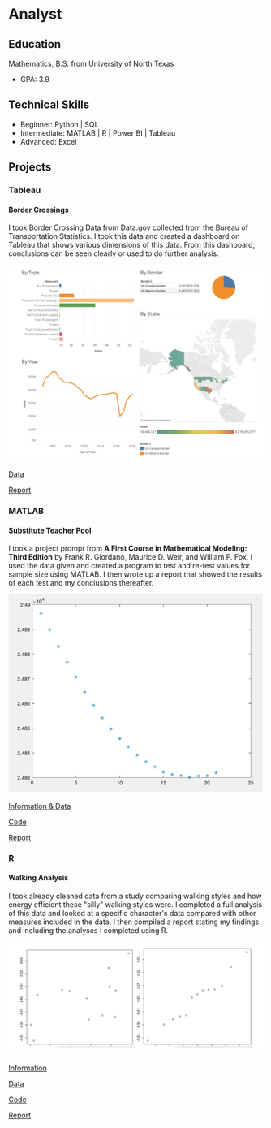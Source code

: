 # Analyst

## Education

Mathematics, B.S. from University of North Texas
- GPA: 3.9

## Technical Skills

- Beginner: Python | SQL
- Intermediate: MATLAB | R | Power BI | Tableau
- Advanced: Excel

## Projects

### **Tableau**

#### **Border Crossings**

I took Border Crossing Data from Data.gov collected from the Bureau of Transportation Statistics. I took this data and created a dashboard on Tableau that shows various dimensions of this data. From this dashboard, conclusions can be seen clearly or used to do further analysis. 

![Dashboard](/assets/img/Tableau.jpg)

[Data](https://catalog.data.gov/dataset/border-crossing-entry-data-683ae)

[Report](https://github.com/gracevmath/gracevmath.github.io/blob/main/Border%20Crossing%20Data.twb)



### **MATLAB**

#### **Substitute Teacher Pool**
  
I took a project prompt from **A First Course in Mathematical Modeling: Third Edition** by Frank R. Giordano, Maurice D. Weir, and William P. Fox. I used the data given and created a program to test and re-test values for sample size using MATLAB. I then wrote up a report that showed the results of each test and my conclusions thereafter. 

![Part D Graph](assets/img/D.jpg)

[Information & Data](https://github.com/gracevmath/gracevmath.github.io/blob/main/Informationnn.pdf)

[Code](https://github.com/gracevmath/gracevmath.github.io/blob/main/MATLAB%20project%20code.pdf)

[Report](https://github.com/gracevmath/gracevmath.github.io/blob/main/modeling%20project.pdf)




### **R**

#### **Walking Analysis**

I took already cleaned data from a study comparing walking styles and how energy efficient these "silly" walking styles were. I completed a full analysis of this data and looked at a specific character's data compared with other measures included in the data. I then compiled a report stating my findings and including the analyses I completed using R. 

![Residuals Comparison](assets/img/QQcompare.jpeg)

[Information](https://github.com/gracevmath/gracevmath.github.io/blob/main/Information.pdf)

[Data](https://github.com/gracevmath/gracevmath.github.io/blob/main/WalkData4650.csv)

[Code](https://github.com/gracevmath/gracevmath.github.io/blob/main/WalkDataCode.txt)

[Report](https://github.com/gracevmath/gracevmath.github.io/blob/main/stats%20final%20project.pdf)
